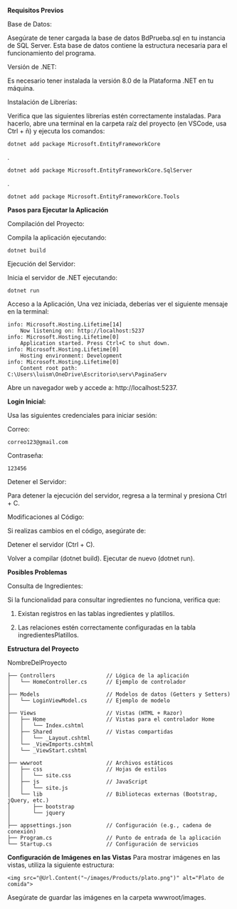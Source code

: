 **Requisitos Previos**

Base de Datos:

Asegúrate de tener cargada la base de datos BdPrueba.sql en tu instancia de SQL Server. Esta base de datos contiene la estructura necesaria para el funcionamiento del programa.

Versión de .NET:

Es necesario tener instalada la versión 8.0 de la Plataforma .NET en tu máquina.

Instalación de Librerías:

Verifica que las siguientes librerías estén correctamente instaladas. Para hacerlo, abre una terminal en la carpeta raíz del proyecto (en VSCode, usa Ctrl + ñ) y ejecuta los comandos:

    dotnet add package Microsoft.EntityFrameworkCore
.

    dotnet add package Microsoft.EntityFrameworkCore.SqlServer
.

    dotnet add package Microsoft.EntityFrameworkCore.Tools
**Pasos para Ejecutar la Aplicación**

Compilación del Proyecto:

Compila la aplicación ejecutando:

    dotnet build

Ejecución del Servidor:

Inicia el servidor de .NET ejecutando:

    dotnet run

Acceso a la Aplicación, Una vez iniciada, deberías ver el siguiente mensaje en la terminal:

    info: Microsoft.Hosting.Lifetime[14]
        Now listening on: http://localhost:5237
    info: Microsoft.Hosting.Lifetime[0]
        Application started. Press Ctrl+C to shut down.
    info: Microsoft.Hosting.Lifetime[0]
        Hosting environment: Development
    info: Microsoft.Hosting.Lifetime[0]
        Content root path: C:\Users\luism\OneDrive\Escritorio\serv\PaginaServ

Abre un navegador web y accede a: http://localhost:5237.

**Login Inicial:**

Usa las siguientes credenciales para iniciar sesión:
    
Correo: 
    
    correo123@gmail.com
    
Contraseña: 
    
    123456

Detener el Servidor:

Para detener la ejecución del servidor, regresa a la terminal y presiona Ctrl + C.

Modificaciones al Código:

Si realizas cambios en el código, asegúrate de:

Detener el servidor (Ctrl + C).

Volver a compilar (dotnet build).
Ejecutar de nuevo (dotnet run).

**Posibles Problemas**

Consulta de Ingredientes:

Si la funcionalidad para consultar ingredientes no funciona, verifica que:

1. Existan registros en las tablas ingredientes y platillos.

2. Las relaciones estén correctamente configuradas en la tabla ingredientesPlatillos.

**Estructura del Proyecto**

NombreDelProyecto

    ├── Controllers                // Lógica de la aplicación
    │   └── HomeController.cs      // Ejemplo de controlador
    │
    ├── Models                     // Modelos de datos (Getters y Setters)
    │   └── LoginViewModel.cs      // Ejemplo de modelo
    │
    ├── Views                      // Vistas (HTML + Razor)
    │   ├── Home                   // Vistas para el controlador Home
    │   │   └── Index.cshtml
    │   ├── Shared                 // Vistas compartidas
    │   │   └── _Layout.cshtml
    │   └── _ViewImports.cshtml
    │   └── _ViewStart.cshtml
    │
    ├── wwwroot                    // Archivos estáticos
    │   ├── css                    // Hojas de estilos
    │   │   └── site.css
    │   ├── js                     // JavaScript
    │   │   └── site.js
    │   └── lib                    // Bibliotecas externas (Bootstrap, jQuery, etc.)
    │       ├── bootstrap
    │       └── jquery
    │
    ├── appsettings.json           // Configuración (e.g., cadena de conexión)
    ├── Program.cs                 // Punto de entrada de la aplicación
    └── Startup.cs                 // Configuración de servicios

**Configuración de Imágenes en las Vistas**
Para mostrar imágenes en las vistas, utiliza la siguiente estructura:
    
    <img src="@Url.Content("~/images/Products/plato.png")" alt="Plato de comida">

Asegúrate de guardar las imágenes en la carpeta wwwroot/images.